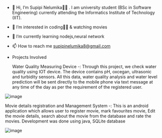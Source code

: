 - 👋 Hi, I’m Supipi Nelumika👩‍🦱 . I am  university student (BSc in Software 
Engineering) currently attending the Informatics Institute of Technology (IIT).

- 👀 I’m interested in coding👩‍💻 & watching movies

- 🌱 I’m currently learning nodejs,neural network

- 📫 How to reach me supipinelumika8@gmail.com

 
 - Projects Involved
 
    Water Quality Measuring Device -:
    Through this project, we check water quality using IOT device. The device contains pH, oxcegan, ultrasonic and turbidity sensors. All this data, water quality analysis and water level prediction will be sent directly to the mobile phone via text message at any time of the day as per the requirement of the registered user.
    
![image](https://user-images.githubusercontent.com/66358229/121805222-e9bb5c00-cc67-11eb-91bc-fc78686c1584.png)

    
    
    
   Movie details registration and Management System -:
    This is an android application which allows user to register movie, mark favourites movie, Edit the movie details, search about the movie from the database and rate the movies. Development was done using java, SQLite database

![image](https://user-images.githubusercontent.com/66358229/121805283-30a95180-cc68-11eb-95e7-758d4364cfab.png)





